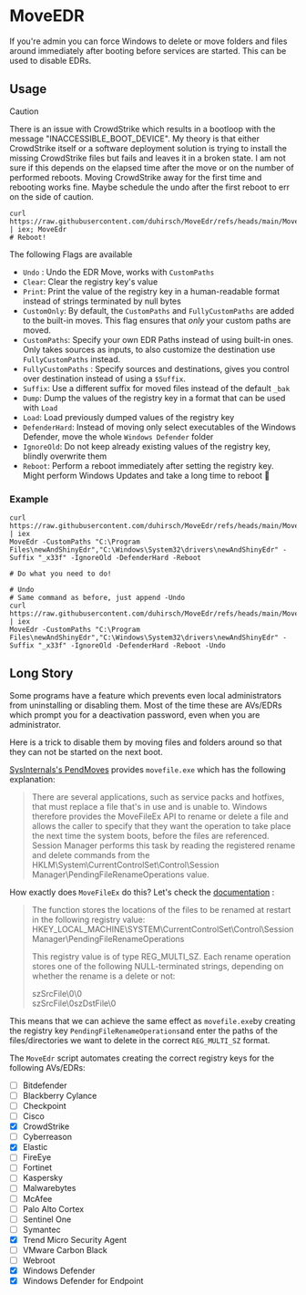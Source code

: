 # MoveEDR

If you're admin you can force Windows to delete or move folders and files around immediately after booting before services are started. This can be used to disable EDRs.

## Usage

> [!CAUTION]
> There is an issue with CrowdStrike which results in a bootloop with the message "INACCESSIBLE_BOOT_DEVICE".
> My theory is that either CrowdStrike itself or a software deployment solution is trying to install the missing CrowdStrike files but fails and leaves it in a broken state.
> I am not sure if this depends on the elapsed time after the move or on the number of performed reboots.
> Moving CrowdStrike away for the first time and rebooting works fine.
> Maybe schedule the undo after the first reboot to err on the side of caution.

```
curl https://raw.githubusercontent.com/duhirsch/MoveEdr/refs/heads/main/MoveEdr.ps1 | iex; MoveEdr
# Reboot!
```

The following Flags are available
- `Undo` : Undo the EDR Move, works with `CustomPaths`
- `Clear`: Clear the registry key's value
- `Print`: Print the value of the registry key in a human-readable format instead of strings terminated by null bytes
- `CustomOnly`: By default, the `CustomPaths` and `FullyCustomPaths` are added to the built-in moves. This flag ensures that *only* your custom paths are moved.
- `CustomPaths`: Specify your own EDR Paths instead of using built-in ones. Only takes sources as inputs, to also customize the destination use `FullyCustomPaths` instead.
- `FullyCustomPaths` : Specify sources and destinations, gives you control over destination instead of using a `$Suffix`.
- `Suffix`: Use a different suffix for moved files instead of the default `_bak`
- `Dump`: Dump the values of the registry key in a format that can be used with `Load`
- `Load`: Load previously dumped values of the registry key
- `DefenderHard`: Instead of moving only select executables of the Windows Defender, move the whole `Windows Defender` folder
- `IgnoreOld`: Do not keep already existing values of the registry key, blindly overwrite them
- `Reboot`: Perform a reboot immediately after setting the registry key. Might perform Windows Updates and take a long time to reboot 😬

### Example
```
curl https://raw.githubusercontent.com/duhirsch/MoveEdr/refs/heads/main/MoveEdr.ps1 | iex
MoveEdr -CustomPaths "C:\Program Files\newAndShinyEdr","C:\Windows\System32\drivers\newAndShinyEdr" -Suffix "_x33f" -IgnoreOld -DefenderHard -Reboot

# Do what you need to do!

# Undo
# Same command as before, just append -Undo
curl https://raw.githubusercontent.com/duhirsch/MoveEdr/refs/heads/main/MoveEdr.ps1 | iex
MoveEdr -CustomPaths "C:\Program Files\newAndShinyEdr","C:\Windows\System32\drivers\newAndShinyEdr" -Suffix "_x33f" -IgnoreOld -DefenderHard -Reboot -Undo
```

## Long Story
Some programs have a feature which prevents even local administrators from uninstalling or disabling them. Most of the time these are AVs/EDRs which prompt you for a deactivation password, even when you are administrator.

Here is a trick to disable them by moving files and folders around so that they can not be started on the next boot.

[SysInternals's PendMoves](https://learn.microsoft.com/en-us/sysinternals/downloads/pendmoves) provides `movefile.exe` which has the following explanation:

>There are several applications, such as service packs and hotfixes, that must replace a file that's in use and is unable to. Windows therefore provides the MoveFileEx API to rename or delete a file and allows the caller to specify that they want the operation to take place the next time the system boots, before the files are referenced. Session Manager performs this task by reading the registered rename and delete commands from the HKLM\System\CurrentControlSet\Control\Session Manager\PendingFileRenameOperations value.

How exactly does `MoveFileEx` do this? Let's check the [documentation](https://learn.microsoft.com/en-us/windows/win32/api/winbase/nf-winbase-movefileexa#remarks) :

> The function stores the locations of the files to be renamed at restart in the following registry value: HKEY_LOCAL_MACHINE\SYSTEM\CurrentControlSet\Control\Session Manager\PendingFileRenameOperations
> 
> This registry value is of type REG_MULTI_SZ. Each rename operation stores one of the following NULL-terminated strings, depending on whether the rename is a delete or not:
>
>    szSrcFile\0\0  
>    szSrcFile\0szDstFile\0

This means that we can achieve the same effect as `movefile.exe`by creating the registry key `PendingFileRenameOperations`and enter the paths of the files/directories we want to delete in the correct `REG_MULTI_SZ` format.

The `MoveEdr` script automates creating the correct registry keys for the following AVs/EDRs:

- [ ] Bitdefender
- [ ] Blackberry Cylance
- [ ] Checkpoint
- [ ] Cisco
- [x] CrowdStrike
- [ ] Cyberreason
- [x] Elastic
- [ ] FireEye
- [ ] Fortinet
- [ ] Kaspersky
- [ ] Malwarebytes
- [ ] McAfee
- [ ] Palo Alto Cortex
- [ ] Sentinel One
- [ ] Symantec
- [x] Trend Micro Security Agent
- [ ] VMware Carbon Black
- [ ] Webroot
- [x] Windows Defender
- [x] Windows Defender for Endpoint